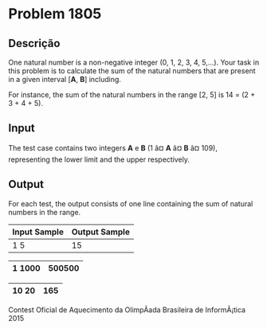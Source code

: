 # Problem 1805

Descrição
----------

One natural number is a non-negative integer (0, 1, 2, 3, 4, 5,...). Your task in this problem is to calculate the sum of the natural numbers that are present in a given interval [**A**, **B**] including.

For instance, the sum of the natural numbers in the range [2, 5] is 14 = (2 + 3 + 4 + 5).

Input
-----

The test case contains two integers **A** e **B** (1 â¤ **A** â¤ **B** â¤ 109), representing the lower limit and the upper respectively.

Output
------

For each test, the output consists of one line containing the sum of natural numbers in the range.


| Input Sample | Output Sample |
| --- | --- |
| 1 5 | 15 |

| 1 1000 | 500500 |
| --- | --- |

| 10 20 | 165 |
| --- | --- |

Contest Oficial de Aquecimento da OlimpÃ­ada Brasileira de InformÃ¡tica 2015

